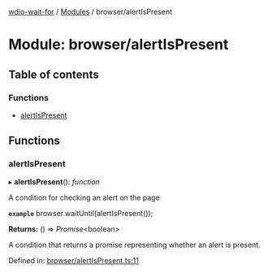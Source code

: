 [wdio-wait-for](../README.md) / [Modules](../modules.md) / browser/alertIsPresent

# Module: browser/alertIsPresent

## Table of contents

### Functions

- [alertIsPresent](browser_alertispresent.md#alertispresent)

## Functions

### alertIsPresent

▸ **alertIsPresent**(): *function*

A condition for checking an alert on the page

**`example`** 
browser.waitUntil(alertIsPresent());

**Returns:** () => *Promise*<boolean\>

A condition that returns a promise
    representing whether an alert is present.

Defined in: [browser/alertIsPresent.ts:11](https://github.com/elaichenkov/wdio-wait-for/blob/d3bdd9f/src/browser/alertIsPresent.ts#L11)
